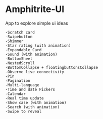 # Amphitrite-UI
App to explore simple ui ideas

    -Scratch card
    -Swipebutton
    -Shimmer
    -Star rating (with animation)
    -Expandable Card
    -Sound (with animation)
    -BottomSheet
    -NestedScroll
    -BottomCollapse + floatingbuttonsCollapse
    -Observe live connectivity
    -Pin
    -Pagination
    -Multi-language
    -Time and date Pickers
    -Calendar
    -Real time update
    -Show case (with animation)
    -Search (with animation)
    -Swipe to reveal